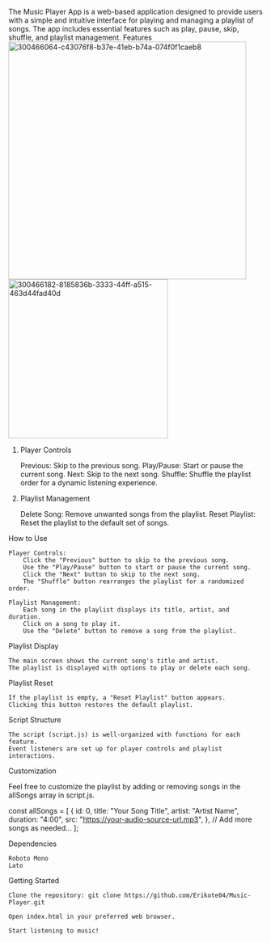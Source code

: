 The Music Player App is a web-based application designed to provide users with a simple and intuitive interface for playing and managing a playlist of songs. The app includes essential features such as play, pause, skip, shuffle, and playlist management.
Features
<img width="470" alt="300466064-c43076f8-b37e-41eb-b74a-074f0f1caeb8" src="https://github.com/maliksmcculler/musicplayer/assets/32546679/d104034e-2a60-4dcc-a5ef-34aaa92aa283">
<img width="315" alt="300466182-8185836b-3333-44ff-a515-463d44fad40d" src="https://github.com/maliksmcculler/musicplayer/assets/32546679/705000f7-a0b6-4135-9248-d40decac82e7">


1. Player Controls

    Previous: Skip to the previous song.
    Play/Pause: Start or pause the current song.
    Next: Skip to the next song.
    Shuffle: Shuffle the playlist order for a dynamic listening experience.

2. Playlist Management

    Delete Song: Remove unwanted songs from the playlist.
    Reset Playlist: Reset the playlist to the default set of songs.

How to Use

    Player Controls:
        Click the "Previous" button to skip to the previous song.
        Use the "Play/Pause" button to start or pause the current song.
        Click the "Next" button to skip to the next song.
        The "Shuffle" button rearranges the playlist for a randomized order.

    Playlist Management:
        Each song in the playlist displays its title, artist, and duration.
        Click on a song to play it.
        Use the "Delete" button to remove a song from the playlist.

Playlist Display

    The main screen shows the current song's title and artist.
    The playlist is displayed with options to play or delete each song.

Playlist Reset

    If the playlist is empty, a "Reset Playlist" button appears.
    Clicking this button restores the default playlist.

Script Structure

    The script (script.js) is well-organized with functions for each feature.
    Event listeners are set up for player controls and playlist interactions.

Customization

Feel free to customize the playlist by adding or removing songs in the allSongs array in script.js.

const allSongs = [
  {
    id: 0,
    title: "Your Song Title",
    artist: "Artist Name",
    duration: "4:00",
    src: "https://your-audio-source-url.mp3",
  },
  // Add more songs as needed...
];

Dependencies

    Roboto Mono
    Lato

Getting Started

    Clone the repository: git clone https://github.com/Erikote04/Music-Player.git

    Open index.html in your preferred web browser.

    Start listening to music!
